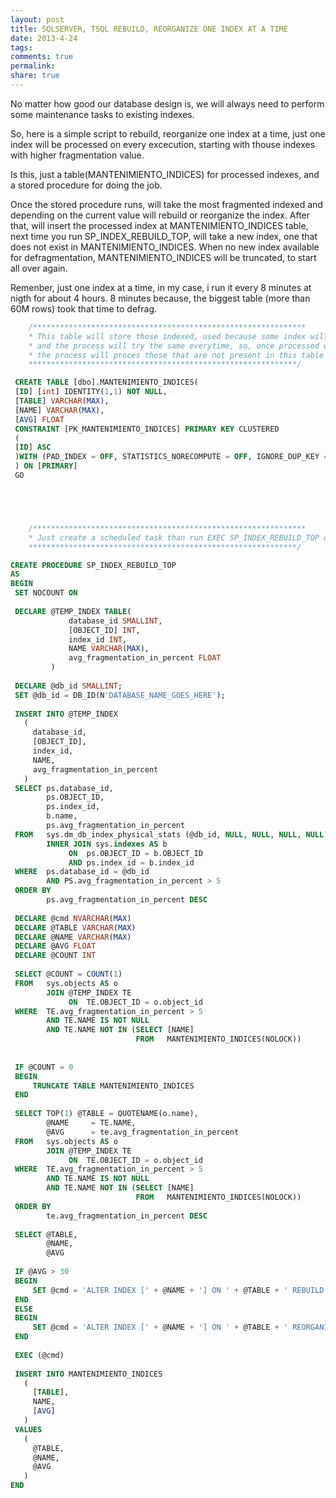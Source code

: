 ```yaml
---
layout: post
title: SQLSERVER, TSQL REBUILD, REORGANIZE ONE INDEX AT A TIME
date: 2013-4-24
tags: 
comments: true
permalink:
share: true
---
```


No matter how good our database design is, we will always need to perform some maintenance tasks to existing indexes.

So, here is a simple script to rebuild, reorganize one index at a time, just one index will be processed on every excecution, starting with thouse indexes with higher fragmentation value.

Is this, just a table(MANTENIMIENTO_INDICES) for processed indexes, and a stored procedure for doing the job.

Once the stored procedure runs, will take the most fragmented indexed and depending on the current value will rebuild or reorganize the index. After that, will insert the processed index at MANTENIMIENTO_INDICES table, next time you run SP_INDEX_REBUILD_TOP, will take a new index, one that does not exist in MANTENIMIENTO_INDICES. When no new index available for defragmentation, MANTENIMIENTO_INDICES will be truncated, to start all over again. 

Remenber, just one index at a time, in my case, i run it every 8 minutes at nigth for about 4 hours.
8 minutes because, the biggest table (more than 60M rows) took that time to defrag.


```sql
	/*************************************************************
	* This table will store those indexed, used because some index will not be indexed 
	* and the process will try the same everytime, so, once processed will be included in this table, 
	* the process will proces those that are not present in this table
 	************************************************************/

 CREATE TABLE [dbo].MANTENIMIENTO_INDICES(
 [ID] [int] IDENTITY(1,1) NOT NULL,
 [TABLE] VARCHAR(MAX), 
 [NAME] VARCHAR(MAX),
 [AVG] FLOAT
 CONSTRAINT [PK_MANTENIMIENTO_INDICES] PRIMARY KEY CLUSTERED 
 (
 [ID] ASC
 )WITH (PAD_INDEX = OFF, STATISTICS_NORECOMPUTE = OFF, IGNORE_DUP_KEY = OFF) ON [PRIMARY]
 ) ON [PRIMARY]
 GO





	/*************************************************************
	* Just create a scheduled task than run EXEC SP_INDEX_REBUILD_TOP every X minutes at night ?
	************************************************************/

CREATE PROCEDURE SP_INDEX_REBUILD_TOP
AS
BEGIN
 SET NOCOUNT ON
 
 DECLARE @TEMP_INDEX TABLE(
             database_id SMALLINT,
             [OBJECT_ID] INT,
             index_id INT,
             NAME VARCHAR(MAX),
             avg_fragmentation_in_percent FLOAT
         )
 
 DECLARE @db_id SMALLINT;
 SET @db_id = DB_ID(N'DATABASE_NAME_GOES_HERE');
 
 INSERT INTO @TEMP_INDEX
   (
     database_id,
     [OBJECT_ID],
     index_id,
     NAME,
     avg_fragmentation_in_percent
   )
 SELECT ps.database_id,
        ps.OBJECT_ID,
        ps.index_id,
        b.name,
        ps.avg_fragmentation_in_percent
 FROM   sys.dm_db_index_physical_stats (@db_id, NULL, NULL, NULL, NULL) AS ps
        INNER JOIN sys.indexes AS b
             ON  ps.OBJECT_ID = b.OBJECT_ID
             AND ps.index_id = b.index_id
 WHERE  ps.database_id = @db_id
        AND PS.avg_fragmentation_in_percent > 5
 ORDER BY
        ps.avg_fragmentation_in_percent DESC
 
 DECLARE @cmd NVARCHAR(MAX) 
 DECLARE @TABLE VARCHAR(MAX) 
 DECLARE @NAME VARCHAR(MAX)
 DECLARE @AVG FLOAT
 DECLARE @COUNT INT
 
 SELECT @COUNT = COUNT(1)
 FROM   sys.objects AS o
        JOIN @TEMP_INDEX TE
             ON  TE.OBJECT_ID = o.object_id
 WHERE  TE.avg_fragmentation_in_percent > 5
        AND TE.NAME IS NOT NULL
        AND TE.NAME NOT IN (SELECT [NAME]
                            FROM   MANTENIMIENTO_INDICES(NOLOCK))
 
 
 IF @COUNT = 0
 BEGIN
     TRUNCATE TABLE MANTENIMIENTO_INDICES
 END       
 
 SELECT TOP(1) @TABLE = QUOTENAME(o.name),
        @NAME     = TE.NAME,
        @AVG      = te.avg_fragmentation_in_percent
 FROM   sys.objects AS o
        JOIN @TEMP_INDEX TE
             ON  TE.OBJECT_ID = o.object_id
 WHERE  TE.avg_fragmentation_in_percent > 5
        AND TE.NAME IS NOT NULL
        AND TE.NAME NOT IN (SELECT [NAME]
                            FROM   MANTENIMIENTO_INDICES(NOLOCK))
 ORDER BY
        te.avg_fragmentation_in_percent DESC 
 
 SELECT @TABLE,
        @NAME,
        @AVG
 
 IF @AVG > 30
 BEGIN
     SET @cmd = 'ALTER INDEX [' + @NAME + '] ON ' + @TABLE + ' REBUILD'
 END
 ELSE
 BEGIN
     SET @cmd = 'ALTER INDEX [' + @NAME + '] ON ' + @TABLE + ' REORGANIZE'
 END
 
 EXEC (@cmd) 
 
 INSERT INTO MANTENIMIENTO_INDICES
   (
     [TABLE],
     NAME,
     [AVG]
   )
 VALUES
   (
     @TABLE,
     @NAME,
     @AVG
   )
END
```